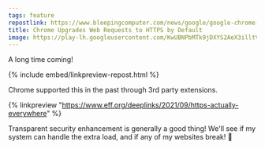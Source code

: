 ```yaml
---
tags: feature
repostlink: https://www.bleepingcomputer.com/news/google/google-chrome-now-auto-upgrades-to-secure-connections-for-all-users/
title: Chrome Upgrades Web Requests to HTTPS by Default
image: https://play-lh.googleusercontent.com/KwUBNPbMTk9jDXYS2AeX3illtVRTkrKVh5xR1Mg4WHd0CG2tV4mrh1z3kXi5z_warlk=w600-h300-pc0xffffff-pd
---
```


A long time coming!

{% include embed/linkpreview-repost.html %}

Chrome supported this in the past through 3rd party extensions.

{% linkpreview "https://www.eff.org/deeplinks/2021/09/https-actually-everywhere" %}

Transparent security enhancement is generally a good thing! We'll see if my system can handle the extra load, and if any of my websites break! 🤬
